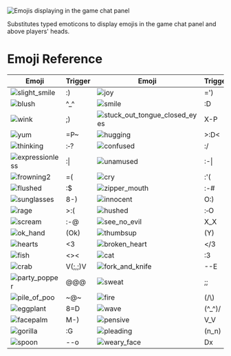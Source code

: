 ![Emojis displaying in the game chat panel](https://user-images.githubusercontent.com/8920674/57576663-cd83da00-7465-11e9-97e5-92787c31c30f.png)

Substitutes typed emoticons to display emojis in the game chat panel and above players' heads.

# Emoji Reference

| Emoji | Trigger | Emoji | Trigger | Emoji | Trigger |
| ------------- | ------------- | ------------- | ------------- | ------------- | ------------- |
| ![slight_smile] | :) | ![joy] | =') | ![cowboy] | 3:) |
| ![blush] | ^\_^ | ![smile] | :D | ![grinning] | =D |
| ![wink] | ;) | ![stuck_out_tongue_closed_eyes] | X-P | ![stuck_out_tongue] | :P |
| ![yum] | =P~ | ![hugging] | >:D< | ![triumph] | :> |
| ![thinking] | :‑? | ![confused] | :/ | ![neutral_face] | =\| |
| ![expressionless] | :\| | ![unamused] | :-\| | ![slight_frown] | :( |
| ![frowning2] | =( | ![cry] | :'( | ![sob] | :\_(  |
| ![flushed] | :$ | ![zipper_mouth] | :-# | ![persevere] | >_< |
| ![sunglasses] | 8-) | ![innocent] | O:) | ![smiling_imp] | >:) |
| ![rage] | >:( | ![hushed] | :‑O | ![open_mouth] | :O |
| ![scream] | :-@ | ![see_no_evil] | X_X | ![dancer] | \\:D/ |
| ![ok_hand] | (Ok) | ![thumbsup] | (Y) | ![thumbsdown] | (N) |
| ![hearts] | <3 | ![broken_heart] | </3 | ![zzz] | Zzz |
| ![fish] | <>< | ![cat] | :3 | ![dog] | =3 |
| ![crab] | V(;,;)V | ![fork_and_knife] | --E | ![cooking] | --(o) |
| ![party_popper] | @@@ | ![sweat] | ;; | ![eyes] | O.O |
| ![pile_of_poo] | \~@\~ | ![fire] |(/\\) | ![alien] | (@.@) |
| ![eggplant] | 8=D | ![wave] | (^_^)/ | ![heart_eyes] | (\*.\*) |
| ![facepalm] | M-) |![pensive] | V_V | ![acorn] | <D~ | 
| ![gorilla] | :G | ![pleading] | (n_n) | ![xd] | Xd |
| ![spoon] | --o | ![weary_face] | Dx | ![rocketship] | >==> |

[slight_smile]:https://github.com/runelite/runelite/raw/master/runelite-client/src/main/resources/net/runelite/client/plugins/emojis/slight_smile.png "Slight Smile"
[joy]:https://github.com/runelite/runelite/raw/master/runelite-client/src/main/resources/net/runelite/client/plugins/emojis/joy.png "Joy"
[cowboy]:https://github.com/runelite/runelite/raw/master/runelite-client/src/main/resources/net/runelite/client/plugins/emojis/cowboy.png "Cowboy"
[blush]:https://github.com/runelite/runelite/raw/master/runelite-client/src/main/resources/net/runelite/client/plugins/emojis/blush.png "Blushing"
[smile]:https://github.com/runelite/runelite/raw/master/runelite-client/src/main/resources/net/runelite/client/plugins/emojis/smile.png "Smiling"
[grinning]:https://github.com/runelite/runelite/raw/master/runelite-client/src/main/resources/net/runelite/client/plugins/emojis/grinning.png "Grinning"
[wink]:https://github.com/runelite/runelite/raw/master/runelite-client/src/main/resources/net/runelite/client/plugins/emojis/wink.png "Winking"
[stuck_out_tongue_closed_eyes]:https://github.com/runelite/runelite/raw/master/runelite-client/src/main/resources/net/runelite/client/plugins/emojis/stuck_out_tongue_closed_eyes.png "Stuck-out Tongue (Closed Eyes)"
[stuck_out_tongue]:https://github.com/runelite/runelite/raw/master/runelite-client/src/main/resources/net/runelite/client/plugins/emojis/stuck_out_tongue.png "Stuck-out Tongue"
[yum]:https://github.com/runelite/runelite/raw/master/runelite-client/src/main/resources/net/runelite/client/plugins/emojis/yum.png "Yum"
[hugging]:https://github.com/runelite/runelite/raw/master/runelite-client/src/main/resources/net/runelite/client/plugins/emojis/hugging.png "Hugging"
[triumph]:https://github.com/runelite/runelite/raw/master/runelite-client/src/main/resources/net/runelite/client/plugins/emojis/triumph.png "Triumphant"
[thinking]:https://github.com/runelite/runelite/raw/master/runelite-client/src/main/resources/net/runelite/client/plugins/emojis/thinking.png "Thinking"
[confused]:https://github.com/runelite/runelite/raw/master/runelite-client/src/main/resources/net/runelite/client/plugins/emojis/confused.png "Confused"
[neutral_face]:https://github.com/runelite/runelite/raw/master/runelite-client/src/main/resources/net/runelite/client/plugins/emojis/neutral_face.png "Neutral Face"
[expressionless]:https://github.com/runelite/runelite/raw/master/runelite-client/src/main/resources/net/runelite/client/plugins/emojis/expressionless.png "Expressionless"
[unamused]:https://github.com/runelite/runelite/raw/master/runelite-client/src/main/resources/net/runelite/client/plugins/emojis/unamused.png "Unamused"
[slight_frown]:https://github.com/runelite/runelite/raw/master/runelite-client/src/main/resources/net/runelite/client/plugins/emojis/slight_frown.png "Slight Frown"
[frowning2]:https://github.com/runelite/runelite/raw/master/runelite-client/src/main/resources/net/runelite/client/plugins/emojis/frowning2.png "Frowning"
[cry]:https://github.com/runelite/runelite/raw/master/runelite-client/src/main/resources/net/runelite/client/plugins/emojis/cry.png "Crying"
[sob]:https://github.com/runelite/runelite/raw/master/runelite-client/src/main/resources/net/runelite/client/plugins/emojis/sob.png "Sobbing"
[flushed]:https://github.com/runelite/runelite/raw/master/runelite-client/src/main/resources/net/runelite/client/plugins/emojis/flushed.png "Flushed"
[zipper_mouth]:https://github.com/runelite/runelite/raw/master/runelite-client/src/main/resources/net/runelite/client/plugins/emojis/zipper_mouth.png "Zipper Mouth"
[persevere]:https://github.com/runelite/runelite/raw/master/runelite-client/src/main/resources/net/runelite/client/plugins/emojis/persevere.png "Persevering"
[sunglasses]:https://github.com/runelite/runelite/raw/master/runelite-client/src/main/resources/net/runelite/client/plugins/emojis/sunglasses.png "Sunglasses"
[innocent]:https://github.com/runelite/runelite/raw/master/runelite-client/src/main/resources/net/runelite/client/plugins/emojis/innocent.png "Innocent"
[smiling_imp]:https://github.com/runelite/runelite/raw/master/runelite-client/src/main/resources/net/runelite/client/plugins/emojis/smiling_imp.png "Smiling Imp"
[rage]:https://github.com/runelite/runelite/raw/master/runelite-client/src/main/resources/net/runelite/client/plugins/emojis/rage.png "Raging"
[hushed]:https://github.com/runelite/runelite/raw/master/runelite-client/src/main/resources/net/runelite/client/plugins/emojis/hushed.png "Hushed"
[open_mouth]:https://github.com/runelite/runelite/raw/master/runelite-client/src/main/resources/net/runelite/client/plugins/emojis/open_mouth.png "Open Mouth"
[scream]:https://github.com/runelite/runelite/raw/master/runelite-client/src/main/resources/net/runelite/client/plugins/emojis/scream.png "Screaming"
[see_no_evil]:https://github.com/runelite/runelite/raw/master/runelite-client/src/main/resources/net/runelite/client/plugins/emojis/see_no_evil.png "See No Evil"
[dancer]:https://github.com/runelite/runelite/raw/master/runelite-client/src/main/resources/net/runelite/client/plugins/emojis/dancer.png "Dancer"
[ok_hand]:https://github.com/runelite/runelite/raw/master/runelite-client/src/main/resources/net/runelite/client/plugins/emojis/ok_hand.png "Ok Hand"
[thumbsup]:https://github.com/runelite/runelite/raw/master/runelite-client/src/main/resources/net/runelite/client/plugins/emojis/thumbsup.png "Thumbs Up"
[thumbsdown]:https://github.com/runelite/runelite/raw/master/runelite-client/src/main/resources/net/runelite/client/plugins/emojis/thumbsdown.png "Thumbs Down"
[hearts]:https://github.com/runelite/runelite/raw/master/runelite-client/src/main/resources/net/runelite/client/plugins/emojis/hearts.png "Heart"
[broken_heart]:https://github.com/runelite/runelite/raw/master/runelite-client/src/main/resources/net/runelite/client/plugins/emojis/broken_heart.png "Broken Heart"
[zzz]:https://github.com/runelite/runelite/raw/master/runelite-client/src/main/resources/net/runelite/client/plugins/emojis/zzz.png "ZZZ"
[fish]:https://github.com/runelite/runelite/raw/master/runelite-client/src/main/resources/net/runelite/client/plugins/emojis/fish.png "Fish"
[cat]:https://github.com/runelite/runelite/raw/master/runelite-client/src/main/resources/net/runelite/client/plugins/emojis/cat.png "Cat"
[dog]:https://github.com/runelite/runelite/raw/master/runelite-client/src/main/resources/net/runelite/client/plugins/emojis/dog.png "Dog"
[crab]:https://github.com/runelite/runelite/raw/master/runelite-client/src/main/resources/net/runelite/client/plugins/emojis/crab.png "Crab ($11)"
[fork_and_knife]:https://github.com/runelite/runelite/raw/master/runelite-client/src/main/resources/net/runelite/client/plugins/emojis/fork_and_knife.png "Fork & Knife"
[cooking]:https://github.com/runelite/runelite/raw/master/runelite-client/src/main/resources/net/runelite/client/plugins/emojis/cooking.png "Cooking"
[party_popper]:https://github.com/runelite/runelite/raw/master/runelite-client/src/main/resources/net/runelite/client/plugins/emojis/party_popper.png "Party Popper"
[sweat]:https://github.com/runelite/runelite/raw/master/runelite-client/src/main/resources/net/runelite/client/plugins/emojis/sweat.png "Sweat"
[eyes]:https://github.com/runelite/runelite/raw/master/runelite-client/src/main/resources/net/runelite/client/plugins/emojis/eyes.png "Eyes"
[pile_of_poo]:https://github.com/runelite/runelite/raw/master/runelite-client/src/main/resources/net/runelite/client/plugins/emojis/pile_of_poo.png "Poop"
[fire]:https://github.com/runelite/runelite/raw/master/runelite-client/src/main/resources/net/runelite/client/plugins/emojis/fire.png "Fire"
[alien]:https://github.com/runelite/runelite/raw/master/runelite-client/src/main/resources/net/runelite/client/plugins/emojis/alien.png "Alien"
[eggplant]:https://github.com/runelite/runelite/raw/master/runelite-client/src/main/resources/net/runelite/client/plugins/emojis/eggplant.png "Eggplant"
[wave]:https://github.com/runelite/runelite/raw/master/runelite-client/src/main/resources/net/runelite/client/plugins/emojis/wave.png "Waving"
[heart_eyes]:https://github.com/runelite/runelite/raw/master/runelite-client/src/main/resources/net/runelite/client/plugins/emojis/heart_eyes.png "Heart Eyes"
[facepalm]:https://github.com/runelite/runelite/raw/master/runelite-client/src/main/resources/net/runelite/client/plugins/emojis/facepalm.png "Facepalm"
[pensive]:https://github.com/runelite/runelite/raw/master/runelite-client/src/main/resources/net/runelite/client/plugins/emojis/pensive.png "Pensive"
[acorn]:https://github.com/runelite/runelite/raw/master/runelite-client/src/main/resources/net/runelite/client/plugins/emojis/acorn.png "Acorn"
[gorilla]:https://github.com/runelite/runelite/raw/master/runelite-client/src/main/resources/net/runelite/client/plugins/emojis/gorilla.png "Gorilla"
[pleading]:https://github.com/runelite/runelite/raw/master/runelite-client/src/main/resources/net/runelite/client/plugins/emojis/pleading.png "Pleading"
[xd]:https://github.com/runelite/runelite/raw/master/runelite-client/src/main/resources/net/runelite/client/plugins/emojis/xd.png "Smiling Face (Open Mouth, Closed Eyes)"
[spoon]:https://github.com/runelite/runelite/raw/master/runelite-client/src/main/resources/net/runelite/client/plugins/emojis/spoon.png "Spoon"
[weary_face]:https://github.com/runelite/runelite/raw/master/runelite-client/src/main/resources/net/runelite/client/plugins/emojis/weary_face.png "Weary Face"
[rocketship]:https://github.com/runelite/runelite/raw/master/runelite-client/src/main/resources/net/runelite/client/plugins/emojis/rocketship.png "Rocketship"